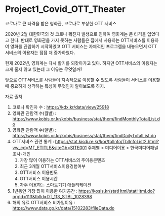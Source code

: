 # Project1_Covid_OTT_Theater

코로나로 큰 타격을 받은 영화관, 코로나로 부상한 OTT 서비스

2020년 2월 대한민국의 첫 코로나 확진자 발생으로 인하여 영화계는 큰 타격을 입었다고 한다. 
반대로 영화관을 가지 못하는 사람들은 집에서 사용하는 OTT서비스를 이용하여 영화를 관람하기 시작하였고 OTT 서비스는 자체적인 프로그램을 내놓으면서 OTT서비스의 이용자는 점점 더 증가하였다.

현재 2022년, 영화계는 다시 활기를 되찾아가고 있다. 하지만 OTT서비스의 이용자는 크게 줄지 않고 있는데 그 이유는 무엇일까?

앞으로 OTT서비스를 사람들이 지속적으로 이용할 수 있도록 사람들이 서비스를 이용할 때 중요하게 생각하는 특성이 무엇인지 알아보도록 하자.

자료 출처 
1. 코로나 확진자 수 : https://kdx.kr/data/view/25918
2. 영화관 관람객 수(월별) : https://www.kobis.or.kr/kobis/business/stat/them/findMonthlyTotalList.do
3. 영화관 관람객 수(일별) : https://www.kobis.or.kr/kobis/business/stat/them/findDailyTotalList.do
4. OTT서비스 관련 통계 : https://stat.kisdi.re.kr/kor/tblInfo/TblInfoList2.html?vw_cd=MT_ETITLE&siteGb=SITE001
    주제별 > 미디어이용 > 한국미디어패널조사-개인 
    1) 가장 많이 이용하는 OTT서비스의 주이용콘텐츠
    2) 최근 3개월 OTT서비스이용경험여부
    3) OTT서비스 이용빈도
    4) OTT서비스 이용시간
    5) 자주 이용하는 스마트기기 애플리케이션
5. 1년동안 가장 많이 이용한 여가공간 : https://kosis.kr/statHtml/statHtml.do?orgId=113&tblId=DT_113_STBL_1028398
6. 해외 유료 OTT서비스 비가입이유 : https://www.data.go.kr/data/15102283/fileData.do
